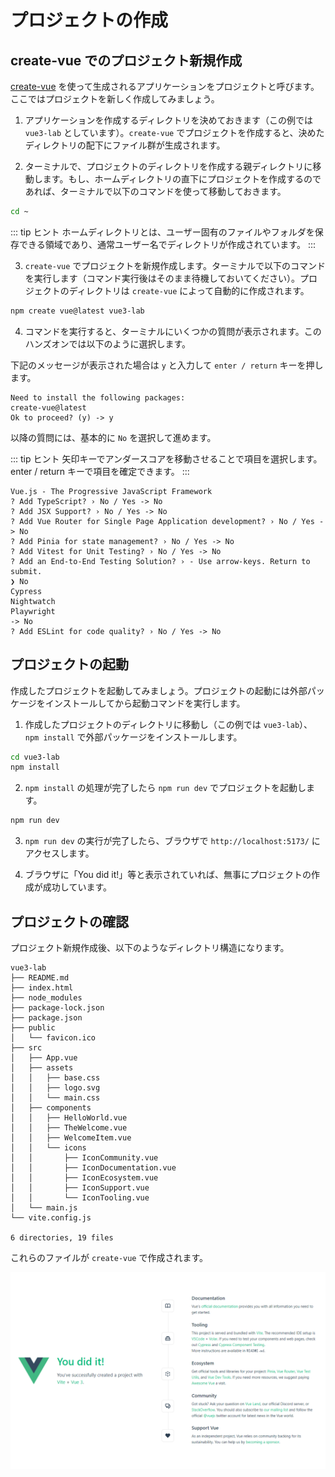 # プロジェクトの作成

## create-vue でのプロジェクト新規作成

[create-vue](https://github.com/vuejs/create-vue) を使って生成されるアプリケーションをプロジェクトと呼びます。ここではプロジェクトを新しく作成してみましょう。

1. アプリケーションを作成するディレクトリを決めておきます（この例では `vue3-lab` としています）。`create-vue` でプロジェクトを作成すると、決めたディレクトリの配下にファイル群が生成されます。

2. ターミナルで、プロジェクトのディレクトリを作成する親ディレクトリに移動します。もし、ホームディレクトリの直下にプロジェクトを作成するのであれば、ターミナルで以下のコマンドを使って移動しておきます。

  ```sh
  cd ~
  ```

  ::: tip ヒント
  ホームディレクトリとは、ユーザー固有のファイルやフォルダを保存できる領域であり、通常ユーザー名でディレクトリが作成されています。
  :::

3. `create-vue` でプロジェクトを新規作成します。ターミナルで以下のコマンドを実行します（コマンド実行後はそのまま待機しておいてください）。プロジェクトのディレクトリは `create-vue` によって自動的に作成されます。

  ```sh
  npm create vue@latest vue3-lab
  ```

4. コマンドを実行すると、ターミナルにいくつかの質問が表示されます。このハンズオンでは以下のように選択します。

  下記のメッセージが表示された場合は `y` と入力して `enter / return` キーを押します。
  ```
  Need to install the following packages:
  create-vue@latest
  Ok to proceed? (y) -> y
  ```

  以降の質問には、基本的に `No` を選択して進めます。

  ::: tip ヒント
  矢印キーでアンダースコアを移動させることで項目を選択します。
  enter / return キーで項目を確定できます。
  :::

  ```
  Vue.js - The Progressive JavaScript Framework
  ? Add TypeScript? › No / Yes -> No
  ? Add JSX Support? › No / Yes -> No
  ? Add Vue Router for Single Page Application development? › No / Yes -> No
  ? Add Pinia for state management? › No / Yes -> No
  ? Add Vitest for Unit Testing? › No / Yes -> No
  ? Add an End-to-End Testing Solution? › - Use arrow-keys. Return to submit.
  ❯ No
  Cypress
  Nightwatch
  Playwright
  -> No
  ? Add ESLint for code quality? › No / Yes -> No
  ```

## プロジェクトの起動

作成したプロジェクトを起動してみましょう。プロジェクトの起動には外部パッケージをインストールしてから起動コマンドを実行します。

1. 作成したプロジェクトのディレクトリに移動し（この例では `vue3-lab`）、`npm install` で外部パッケージをインストールします。

  ```sh
  cd vue3-lab
  npm install
  ```

2. `npm install` の処理が完了したら `npm run dev` でプロジェクトを起動します。

  ```sh
  npm run dev
  ```

3. `npm run dev` の実行が完了したら、ブラウザで `http://localhost:5173/` にアクセスします。

4. ブラウザに「You did it!」等と表示されていれば、無事にプロジェクトの作成が成功しています。

## プロジェクトの確認

プロジェクト新規作成後、以下のようなディレクトリ構造になります。

  ```
  vue3-lab
  ├── README.md
  ├── index.html
  ├── node_modules
  ├── package-lock.json
  ├── package.json
  ├── public
  │   └── favicon.ico
  ├── src
  │   ├── App.vue
  │   ├── assets
  │   │   ├── base.css
  │   │   ├── logo.svg
  │   │   └── main.css
  │   ├── components
  │   │   ├── HelloWorld.vue
  │   │   ├── TheWelcome.vue
  │   │   ├── WelcomeItem.vue
  │   │   └── icons
  │   │       ├── IconCommunity.vue
  │   │       ├── IconDocumentation.vue
  │   │       ├── IconEcosystem.vue
  │   │       ├── IconSupport.vue
  │   │       └── IconTooling.vue
  │   └── main.js
  └── vite.config.js

  6 directories, 19 files
  ```

これらのファイルが `create-vue` で作成されます。

  ![Vite App](./images/vite-app.png)

